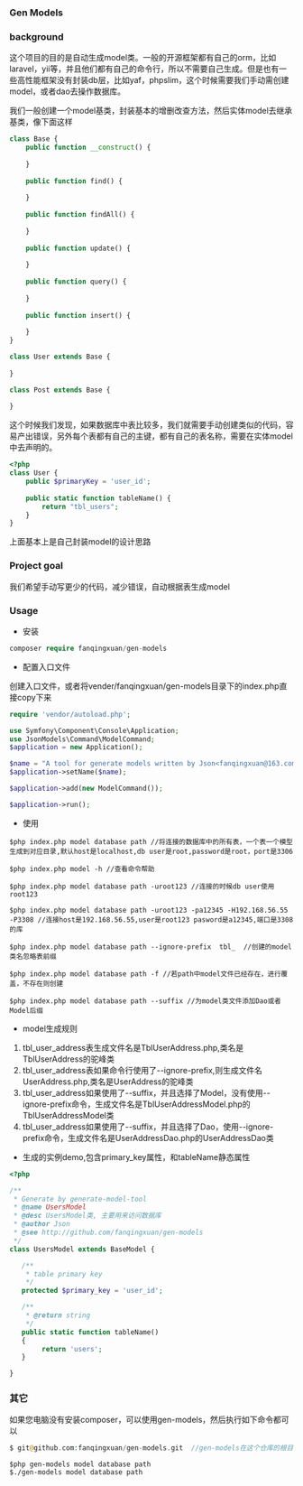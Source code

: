 ### Gen Models

### background

这个项目的目的是自动生成model类。一般的开源框架都有自己的orm，比如laravel，yii等，并且他们都有自己的命令行，所以不需要自己生成。但是也有一些高性能框架没有封装db层，比如yaf，phpslim，这个时候需要我们手动需创建model，或者dao去操作数据库。

我们一般创建一个model基类，封装基本的增删改查方法，然后实体model去继承基类，像下面这样

```php
class Base {
    public function __construct() {
        
    }
    
    public function find() {
        
    }
    
    public function findAll() {
        
    }
    
    public function update() {
        
    }
    
    public function query() {
        
    }
    
    public function insert() {
        
    }
}

class User extends Base {
    
}

class Post extends Base {
    
}
```

这个时候我们发现，如果数据库中表比较多，我们就需要手动创建类似的代码，容易产出错误，另外每个表都有自己的主键，都有自己的表名称，需要在实体model中去声明的。

```php
<?php
class User {
    public $primaryKey = 'user_id';
    
    public static function tableName() {
        return "tbl_users";
    }
} 
```

上面基本上是自己封装model的设计思路

### Project goal

我们希望手动写更少的代码，减少错误，自动根据表生成model

### Usage

- 安装

```php
composer require fanqingxuan/gen-models
```

- 配置入口文件

创建入口文件，或者将vender/fanqingxuan/gen-models目录下的index.php直接copy下来

```php
require 'vendor/autoload.php';

use Symfony\Component\Console\Application;
use JsonModels\Command\ModelCommand;
$application = new Application();

$name = "A tool for generate models written by Json<fanqingxuan@163.com>";
$application->setName($name);

$application->add(new ModelCommand());

$application->run();

```

- 使用

```shell
$php index.php model database path //将连接的数据库中的所有表，一个表一个模型生成到对应目录,默认host是localhost,db user是root,password是root，port是3306

$php index.php model -h //查看命令帮助

$php index.php model database path -uroot123 //连接的时候db user使用root123

$php index.php model database path -uroot123 -pa12345 -H192.168.56.55 -P3308 //连接host是192.168.56.55,user是root123 pasword是a12345,端口是3308的库

$php index.php model database path --ignore-prefix  tbl_  //创建的model类名忽略表前缀

$php index.php model database path -f //若path中model文件已经存在，进行覆盖，不存在则创建

$php index.php model database path --suffix //为model类文件添加Dao或者Model后缀

```



- model生成规则

1. tbl_user_address表生成文件名是TblUserAddress.php,类名是TblUserAddress的驼峰类
2. tbl_user_address表如果命令行使用了--ignore-prefix,则生成文件名UserAddress.php,类名是UserAddress的驼峰类
3. tbl_user_address如果使用了--suffix，并且选择了Model，没有使用--ignore-prefix命令，生成文件名是TblUserAddressModel.php的TblUserAddressModel类
4. tbl_user_address如果使用了--suffix，并且选择了Dao，使用--ignore-prefix命令，生成文件名是UserAddressDao.php的UserAddressDao类

- 生成的实例demo,包含primary_key属性，和tableName静态属性

```php
<?php

/**
 * Generate by generate-model-tool
 * @name UsersModel
 * @desc UsersModel类, 主要用来访问数据库
 * @author Json
 * @see http://github.com/fanqingxuan/gen-models
 */
class UsersModel extends BaseModel {

   /**
    * table primary key
    */
   protected $primary_key = 'user_id';

   /**
    * @return string
    */
   public static function tableName()
   {
        return 'users';
   }

}
```

### 其它

如果您电脑没有安装composer，可以使用gen-models，然后执行如下命令都可以

```php
$ git@github.com:fanqingxuan/gen-models.git  //gen-models在这个仓库的根目录，可以拿下来直接用
```

```
$php gen-models model database path
$./gen-models model database path
```

